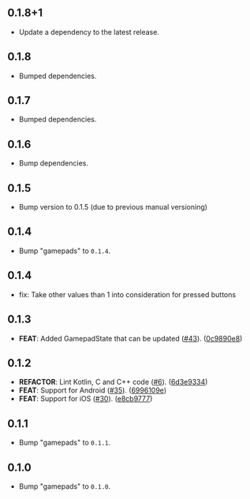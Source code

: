 ## 0.1.8+1

 - Update a dependency to the latest release.

## 0.1.8

 - Bumped dependencies.

## 0.1.7

 - Bumped dependencies.

## 0.1.6

 - Bump dependencies.

## 0.1.5

 - Bump version to 0.1.5 (due to previous manual versioning)

## 0.1.4

 - Bump "gamepads" to `0.1.4`.

## 0.1.4

 - fix: Take other values than 1 into consideration for pressed buttons

## 0.1.3

 - **FEAT**: Added GamepadState that can be updated ([#43](https://github.com/flame-engine/gamepads/issues/43)). ([0c9890e8](https://github.com/flame-engine/gamepads/commit/0c9890e80c423621c52226521612e307d8419308))

## 0.1.2

 - **REFACTOR**: Lint Kotlin, C and C++ code ([#6](https://github.com/flame-engine/gamepads/issues/6)). ([6d3e9334](https://github.com/flame-engine/gamepads/commit/6d3e9334072d24525ed7ccf9f8c7fa481c8373fc))
 - **FEAT**: Support for Android ([#35](https://github.com/flame-engine/gamepads/issues/35)). ([6996109e](https://github.com/flame-engine/gamepads/commit/6996109e4452406990191af1b1f10d18461c3bfc))
 - **FEAT**: Support for iOS ([#30](https://github.com/flame-engine/gamepads/issues/30)). ([e8cb9777](https://github.com/flame-engine/gamepads/commit/e8cb9777d42cf35f4b67629a1e6b5f03517edd35))

## 0.1.1

 - Bump "gamepads" to `0.1.1`.

## 0.1.0

 - Bump "gamepads" to `0.1.0`.

